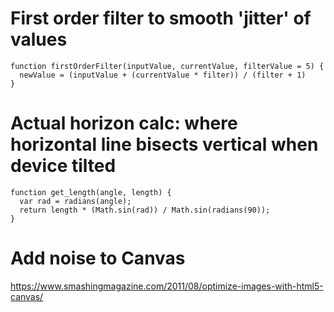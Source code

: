# First order filter to smooth 'jitter' of values

```
function firstOrderFilter(inputValue, currentValue, filterValue = 5) {
  newValue = (inputValue + (currentValue * filter)) / (filter + 1)
}
```

# Actual horizon calc: where horizontal line bisects vertical when device tilted

```
function get_length(angle, length) {
  var rad = radians(angle);
  return length * (Math.sin(rad)) / Math.sin(radians(90));
}
```

# Add noise to Canvas
https://www.smashingmagazine.com/2011/08/optimize-images-with-html5-canvas/
